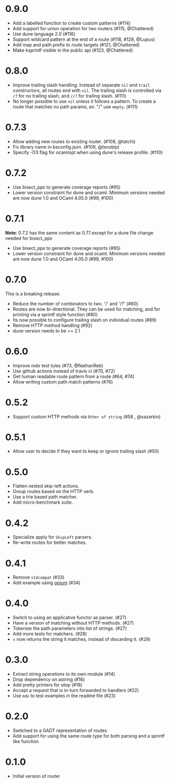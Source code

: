 # 0.9.0

* Add a labelled function to create custom patterns (#114)
* Add support for union operation for two routers (#115, @Chattered)
* Use dune language 2.0 (#116)
* Support wildcard pattern at the end of a route (#118, #129, @Lupus)
* Add map and path prefix to route targets (#121, @Chattered)
* Make ksprintf visible in the public api (#123, @Chattered)

# 0.8.0

* Improve trailing slash handling. Instead of separate `nil` and `trail` constructors, all routes end with `nil`.
  The trailing slash is controlled via `/?` for no trailing slash, and `//?` for trailing slash. (#111)
* No longer possible to use `nil` unless it follows a pattern. To create a route that matches no path params, ex: "/"
  use `empty`. (#111)

# 0.7.3

* Allow adding new routes to existing router. (#108, @tatchi)
* Fix library name in bsconfig.json. (#109, @tsnobip)
* Specify -O3 flag for ocamlopt when using dune's release profile. (#110)

# 0.7.2

* Use bisect_ppx to generate coverage reports (#95)
* Lower version constraint for dune and ocaml. Minimum versions needed are now dune 1.0 and OCaml 4.05.0 (#99, #100)

# 0.7.1
**Note**: 0.7.2 has the same content as 0.7.1 except for a dune file change needed for bisect_ppx
* Use bisect_ppx to generate coverage reports (#95)
* Lower version constraint for dune and ocaml. Minimum versions needed are now dune 1.0 and OCaml 4.05.0 (#99, #100)

# 0.7.0

This is a breaking release:

* Reduce the number of combinators to two. '/' and '/?' (#80)
* Routes are now bi-directional. They can be used for matching, and for printing via a sprintf style function (#80)
* Its now possible to configure trailing slash on individual routes (#89)
* Remove HTTP method handling (#92)
* dune version needs to be >= 2.1

# 0.6.0

* Improve mdx test tules (#73, @NathanReb)
* Use github actions instead of travis ci (#70, #72)
* Get human readable route pattern from a route (#64, #74)
* Allow writing custom path match patterns (#76)

# 0.5.2

* Support custom HTTP methods via `Other of string` (#58 , @sazarkin)

# 0.5.1

* Allow user to decide if they want to keep or ignore trailing slash (#50)

# 0.5.0

* Flatten nested skip-left actions.
* Group routes based on the HTTP verb.
* Use a trie based path matcher.
* Add micro-benchmark suite.

# 0.4.2

* Specialize apply for `SkipLeft` parsers.
* Re-write routes for better matches.

# 0.4.1

* Remove `stdcompat` (#33)
* Add example using [opium](https://github.com/rgrinberg/opium) (#34)

# 0.4.0

* Switch to using an applicative functor as parser. (#27)
* Have a version of matching without HTTP methods. (#27)
* Tokenize the path parameters into list of strings. (#27)
* Add more tests for matchers. (#28)
* `s` now returns the string it matches, instead of discarding it. (#29)

# 0.3.0

* Extract string operations to its own module (#14)
* Drop dependency on astring (#16)
* Add pretty printers for utop (#18)
* Accept a request that is in-turn forwarded to handlers (#22)
* Use `mdx` to test examples in the readme file (#23)

# 0.2.0

* Switched to a GADT representation of routes
* Add support for using the same route type for both parsing and a sprintf like function

# 0.1.0

* Initial version of router
